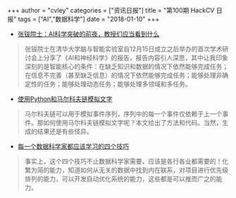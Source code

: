 +++
author = "cvley"
categories = ["资讯日报"]
title = "第100期 HackCV 日报"
tags = ["AI","数据科学"]
date = "2018-01-10"
+++

- [张钹院士：AI科学突破的前夜，教授们应当看到什么](https://mp.weixin.qq.com/s/IciTcU2G0VSWgrGP4cfa8A?from=hackcv&hmsr=hackcv.com&utm_medium=hackcv.com&utm_source=hackcv.com)

> 张钹院士在清华大学脑与智能实验室自12月15日成立之后举办的首次学术研讨会上分享了《AI和神经科学》的报告，报告内容引人深思，其中让我印象深刻的是智能核心的条件：在缺乏知识和数据的情况下依然能够完成任务；在信息不完善（甚至缺乏信息）的情况下依然能够完成任务；能够处理非确定性的任务；能够处理动态任务；能够处理多领域和多任务。

- [使用Python和马尔科夫链模拟文字](https://towardsdatascience.com/simulating-text-with-markov-chains-in-python-1a27e6d13fc6?from=hackcv&hmsr=hackcv.com&utm_medium=hackcv.com&utm_source=hackcv.com)

> 马尔科夫链可以用于模拟事件序列，序列中的每一个事件仅依赖于上一个事件。那如何使用马尔科夫链模拟文字呢？本文给出了方法和代码。当然，生成的结果还是有些怪异。

- [每一个数据科学家都应该学习的四个技巧](https://hackernoon.com/4-must-have-skills-every-data-scientist-should-learn-8ab3f23bc325?from=hackcv&hmsr=hackcv.com&utm_medium=hackcv.com&utm_source=hackcv.com)

> 事实上，这个四个技巧不止数据科学家需要，应该是各行各业都需要的！化繁为简的能力，知道如何从无关的数据中找到内在联系，对项目进行优先级排列的能力，可以开发自动优化系统的能力，这些都是可以推而广之的能力。

